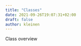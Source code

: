 ```yaml
---
title: "Classes"
date: 2021-09-26T19:07:31+02:00
draft: false
author: kleinen
---
```


Class overview

